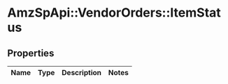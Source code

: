 # AmzSpApi::VendorOrders::ItemStatus

## Properties
Name | Type | Description | Notes
------------ | ------------- | ------------- | -------------

